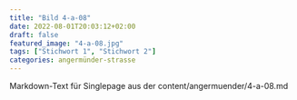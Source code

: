 ```yaml
---
title: "Bild 4-a-08"
date: 2022-08-01T20:03:12+02:00
draft: false
featured_image: "4-a-08.jpg"
tags: ["Stichwort 1", "Stichwort 2"]
categories: angermünder-strasse
---
```



Markdown-Text für Singlepage aus der content/angermuender/4-a-08.md